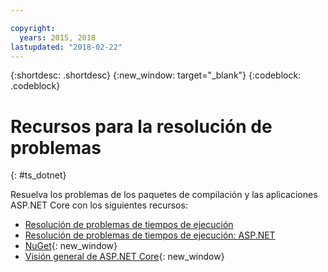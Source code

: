```yaml
---

copyright:
  years: 2015, 2018
lastupdated: "2018-02-22"
---
```


{:shortdesc: .shortdesc}
{:new_window: target="_blank"}
{:codeblock: .codeblock}

# Recursos para la resolución de problemas
{: #ts_dotnet}

Resuelva los problemas de los paquetes de compilación y las aplicaciones ASP.NET Core con los siguientes recursos:

* [Resolución de problemas de tiempos de ejecución](../common/ts_runtimes.html#runtimes)
* [Resolución de problemas de tiempos de ejecución: ASP.NET](../common/ts_runtimes.html#ts_dotnet)
* [NuGet](https://docs.nuget.org/Consume/Overview){: new_window}
* [Visión general de ASP.NET Core](http://docs.asp.net/en/latest/conceptual-overview/aspnet.html){: new_window}
